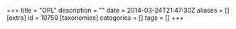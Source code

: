 +++
title = "OPL"
description = ""
date = 2014-03-24T21:47:30Z
aliases = []
[extra]
id = 10759
[taxonomies]
categories = []
tags = []
+++
